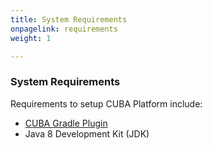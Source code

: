 ```yaml
---
title: System Requirements
onpagelink: requirements
weight: 1

---
```


### **System Requirements**

Requirements to setup CUBA Platform include:

- [CUBA Gradle Plugin](https://href.li/?https://github.com/cuba-platform/cuba-gradle-plugin)
- Java 8 Development Kit (JDK)
 
